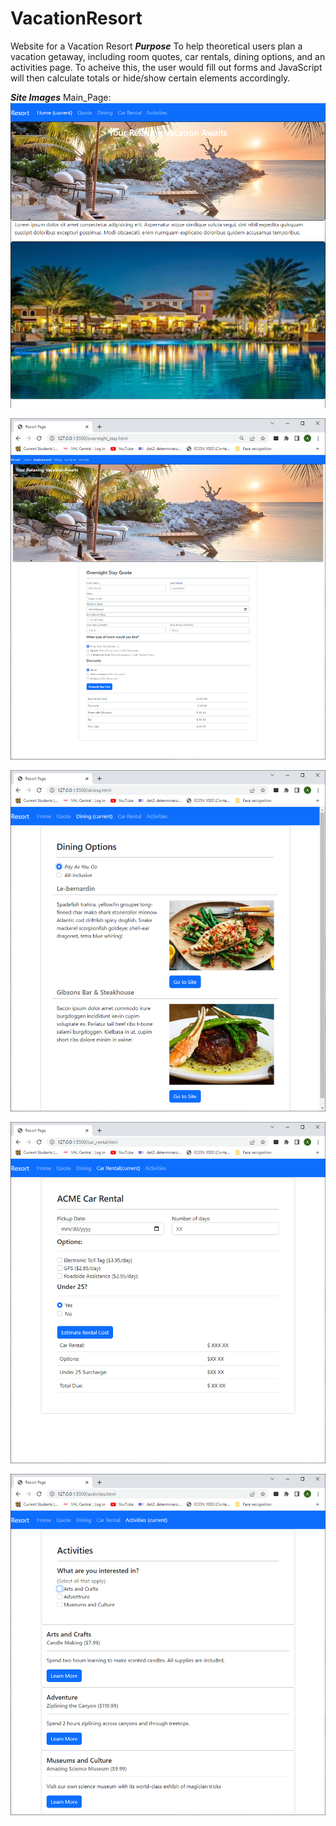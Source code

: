 # VacationResort

Website for a Vacation Resort
**_Purpose_**
To help theoretical users plan a vacation getaway, including room quotes, car rentals, dining options, and an activities page. To acheive this, the user would fill out forms and JavaScript will then calculate totals or hide/show certain elements accordingly.

**_Site Images_**
Main_Page:
![Main Page](./images/Index%20screenshot.png "Main page")

![Quote Page](./images/QuoteScreenshot.png "Quote Page")

![Dinning Page](./images/Dining%20Screenshot.png "Quote Page")

![Car Rental](./images/CarRentalScreenshot.png "Car Rental Page")

![Activities Page](./images/activitiesscreenshot.png "Activities Page")

